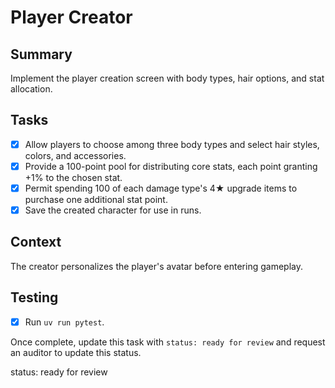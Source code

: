 # Player Creator

## Summary
Implement the player creation screen with body types, hair options, and stat allocation.

## Tasks
- [x] Allow players to choose among three body types and select hair styles, colors, and accessories.
- [x] Provide a 100-point pool for distributing core stats, each point granting +1% to the chosen stat.
- [x] Permit spending 100 of each damage type's 4★ upgrade items to purchase one additional stat point.
- [x] Save the created character for use in runs.

## Context
The creator personalizes the player's avatar before entering gameplay.

## Testing
- [x] Run `uv run pytest`.

Once complete, update this task with `status: ready for review` and request an auditor to update this status.

status: ready for review
